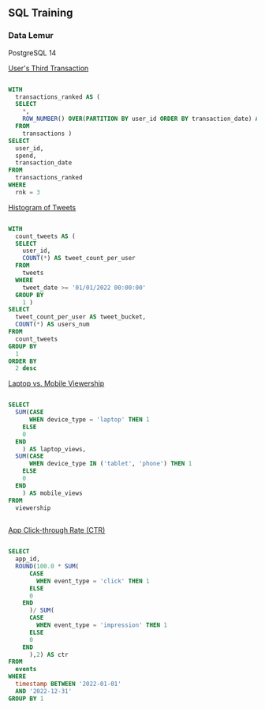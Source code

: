 ## SQL Training 

### Data Lemur
PostgreSQL 14

[User's Third Transaction](https://datalemur.com/questions/sql-third-transaction)

```SQL

WITH
  transactions_ranked AS (
  SELECT
    *,
    ROW_NUMBER() OVER(PARTITION BY user_id ORDER BY transaction_date) AS rnk
  FROM
    transactions )
SELECT
  user_id,
  spend,
  transaction_date
FROM
  transactions_ranked
WHERE
  rnk = 3

```

[Histogram of Tweets](https://datalemur.com/questions/sql-histogram-tweets)

```SQL

WITH
  count_tweets AS (
  SELECT
    user_id,
    COUNT(*) AS tweet_count_per_user
  FROM
    tweets
  WHERE
    tweet_date >= '01/01/2022 00:00:00'
  GROUP BY
    1 )
SELECT
  tweet_count_per_user AS tweet_bucket,
  COUNT(*) AS users_num
FROM
  count_tweets
GROUP BY
  1
ORDER BY
  2 desc

```
[Laptop vs. Mobile Viewership](https://datalemur.com/questions/laptop-mobile-viewership) 

```SQL

SELECT
  SUM(CASE
      WHEN device_type = 'laptop' THEN 1
    ELSE
    0
  END
    ) AS laptop_views,
  SUM(CASE
      WHEN device_type IN ('tablet', 'phone') THEN 1
    ELSE
    0
  END
    ) AS mobile_views
FROM
  viewership
  
```

[App Click-through Rate (CTR)](https://datalemur.com/questions/click-through-rate)

```SQL

SELECT
  app_id,
  ROUND(100.0 * SUM(
      CASE
        WHEN event_type = 'click' THEN 1
      ELSE
      0
    END
      )/ SUM(
      CASE
        WHEN event_type = 'impression' THEN 1
      ELSE
      0
    END
      ),2) AS ctr
FROM
  events
WHERE
  timestamp BETWEEN '2022-01-01'
  AND '2022-12-31'
GROUP BY 1

```